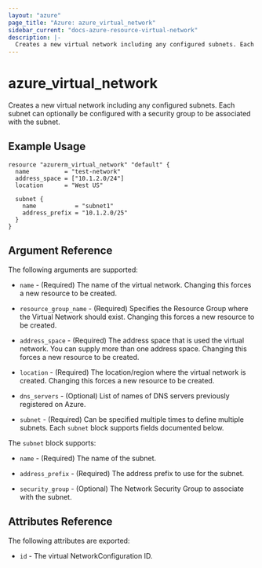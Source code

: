 ```yaml
---
layout: "azure"
page_title: "Azure: azure_virtual_network"
sidebar_current: "docs-azure-resource-virtual-network"
description: |-
  Creates a new virtual network including any configured subnets. Each subnet can optionally be configured with a security group to be associated with the subnet.
---
```


# azure\_virtual\_network

Creates a new virtual network including any configured subnets. Each subnet can
optionally be configured with a security group to be associated with the subnet.

## Example Usage

```hcl
resource "azurerm_virtual_network" "default" {
  name          = "test-network"
  address_space = ["10.1.2.0/24"]
  location      = "West US"

  subnet {
    name           = "subnet1"
    address_prefix = "10.1.2.0/25"
  }
}
```

## Argument Reference

The following arguments are supported:

* `name` - (Required) The name of the virtual network. Changing this forces a
    new resource to be created.
   
* `resource_group_name` - (Required) Specifies the Resource Group where the Virtual Network should exist. Changing this forces a new resource to be created.

* `address_space` - (Required) The address space that is used the virtual
    network. You can supply more than one address space. Changing this forces
    a new resource to be created.

* `location` - (Required) The location/region where the virtual network is
    created. Changing this forces a new resource to be created.

* `dns_servers` - (Optional) List of names of DNS servers previously registered
    on Azure.

* `subnet` - (Required) Can be specified multiple times to define multiple
    subnets. Each `subnet` block supports fields documented below.

The `subnet` block supports:

* `name` - (Required) The name of the subnet.

* `address_prefix` - (Required) The address prefix to use for the subnet.

* `security_group` - (Optional) The Network Security Group to associate with
    the subnet.

## Attributes Reference

The following attributes are exported:

* `id` - The virtual NetworkConfiguration ID.
